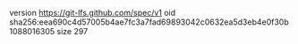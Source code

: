 version https://git-lfs.github.com/spec/v1
oid sha256:eea690c4d57005b4ae7fc3a7fad69893042c0632ea5d3eb4e0f30b1088016305
size 297
